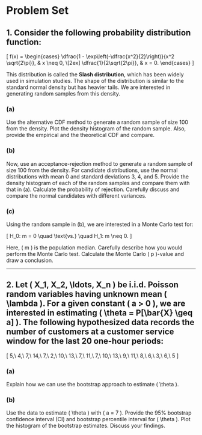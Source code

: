 # Problem Set

## 1. Consider the following probability distribution function:

\[
f(x) = 
\begin{cases} 
\dfrac{1 - \exp\left(-\dfrac{x^2}{2}\right)}{x^2 \sqrt{2\pi}}, & x \neq 0, \\[2ex]
\dfrac{1}{2\sqrt{2\pi}}, & x = 0.
\end{cases}
\]

This distribution is called the **Slash distribution**, which has been widely used in simulation studies. The shape of the distribution is similar to the standard normal density but has heavier tails. We are interested in generating random samples from this density.

### (a)
Use the alternative CDF method to generate a random sample of size 100 from the density. Plot the density histogram of the random sample. Also, provide the empirical and the theoretical CDF and compare.

### (b)
Now, use an acceptance-rejection method to generate a random sample of size 100 from the density. For candidate distributions, use the normal distributions with mean 0 and standard deviations 3, 4, and 5. Provide the density histogram of each of the random samples and compare them with that in (a). Calculate the probability of rejection. Carefully discuss and compare the normal candidates with different variances.

### (c)
Using the random sample in (b), we are interested in a Monte Carlo test for:

\[
H_0: m = 0 \quad \text{vs.} \quad H_1: m \neq 0.
\]

Here, \( m \) is the population median. Carefully describe how you would perform the Monte Carlo test. Calculate the Monte Carlo \( p \)-value and draw a conclusion.

---

## 2. Let \( X_1, X_2, \ldots, X_n \) be i.i.d. Poisson random variables having unknown mean \( \lambda \). For a given constant \( a > 0 \), we are interested in estimating \( \theta = P[\bar{X} \geq a] \). The following hypothesized data records the number of customers at a customer service window for the last 20 one-hour periods:

\[
5,\ 4,\ 7,\ 14,\ 7,\ 2,\ 10,\ 13,\ 7,\ 11,\ 7,\ 10,\ 13,\ 9,\ 11,\ 8,\ 6,\ 3,\ 6,\ 5
\]

### (a)
Explain how we can use the bootstrap approach to estimate \( \theta \).

### (b)
Use the data to estimate \( \theta \) with \( a = 7 \). Provide the 95% bootstrap confidence interval (CI) and bootstrap percentile interval for \( \theta \). Plot the histogram of the bootstrap estimates. Discuss your findings.
